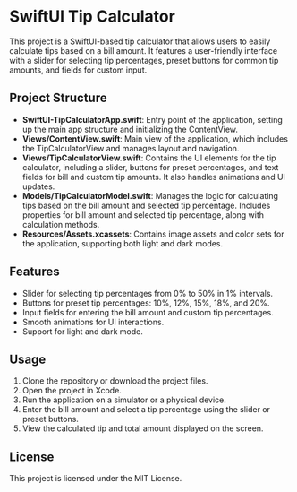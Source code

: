 # SwiftUI Tip Calculator

This project is a SwiftUI-based tip calculator that allows users to easily calculate tips based on a bill amount. It features a user-friendly interface with a slider for selecting tip percentages, preset buttons for common tip amounts, and fields for custom input.

## Project Structure

- **SwiftUI-TipCalculatorApp.swift**: Entry point of the application, setting up the main app structure and initializing the ContentView.
- **Views/ContentView.swift**: Main view of the application, which includes the TipCalculatorView and manages layout and navigation.
- **Views/TipCalculatorView.swift**: Contains the UI elements for the tip calculator, including a slider, buttons for preset percentages, and text fields for bill and custom tip amounts. It also handles animations and UI updates.
- **Models/TipCalculatorModel.swift**: Manages the logic for calculating tips based on the bill amount and selected tip percentage. Includes properties for bill amount and selected tip percentage, along with calculation methods.
- **Resources/Assets.xcassets**: Contains image assets and color sets for the application, supporting both light and dark modes.

## Features

- Slider for selecting tip percentages from 0% to 50% in 1% intervals.
- Buttons for preset tip percentages: 10%, 12%, 15%, 18%, and 20%.
- Input fields for entering the bill amount and custom tip percentages.
- Smooth animations for UI interactions.
- Support for light and dark mode.

## Usage

1. Clone the repository or download the project files.
2. Open the project in Xcode.
3. Run the application on a simulator or a physical device.
4. Enter the bill amount and select a tip percentage using the slider or preset buttons.
5. View the calculated tip and total amount displayed on the screen.

## License

This project is licensed under the MIT License.